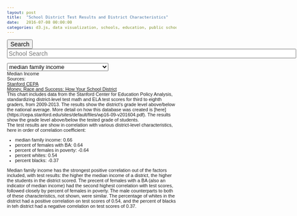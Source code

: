 ```yaml
---
layout: post
title:  "School District Test Results and District Characteristics"
date:   2016-07-08 00:00:00
categories: d3.js, data visualization, schools, education, public schools, race, poverty, socioeconomics
---
```



  <form name="myform" onSubmit="return handleClickSearch()">
        <input name="Submit"  type="submit" size="50" style="font-size: 14px;" color="#fff"    value="Search" >
        <input type="text" id="myVal" size="80" style="font-size: 14px;" placeholder="School Search">
</form>

<select id="select-list">
  <option value="d.income50perc">median family income</option> 
  <option value="d.percentfemalesBA">percent of females with BA in district</option>  
  <option value="d.percentfemalespov">percent females in poverty in district</option>  
  <option value="d.percentwhites">percent whites in district</option> 
  <option value="d.percentblacks">percent blacks in district</option>
</select>

  <div id="correl-1-title">Median Income
    <div id="correl-1-chart"></div>
  </div>

<div> 
Sources: <br> 
<a href="https://cepa.stanford.edu/seda/data-archive">Stanford CEPA</a> <br>
<a href="http://www.nytimes.com/interactive/2016/04/29/upshot/money-race-and-success-how-your-school-district-compares.html?smid=tw-share">Money, Race and Success: How Your School District</a> 
</div>
<div>
This chart includes data from the Stanford Center for Education Policy Analysis, standardizing district-level test math and ELA test scores for third to eighth graders, from 2009-2013. The results show the district's grade level above/below the national average. More detail on how this database was created is [here](https://cepa.stanford.edu/sites/default/files/wp16-09-v201604.pdf). The results show the grade level above/below the tested grade of students. 
</div>
<div>
The test results are show in correlation with various district-level characteristics, here in order of correlation coefficient: 
<ul>
<li>median family income: 0.66 </li>
<li>percent of females with BA: 0.64 </li>
<li>percent of females in poverty: -0.64</li>
<li>percent whites: 0.54</li>
<li>percent blacks: -0.37</li>
</ul>
</div>
<div>
Median family income has the strongest positive correlation out of the factors included, with test results: the higher the median income of a district, the higher the students in the district scored. The precent of females with a BA (also an indicator of median income) had the second highest correlation with test scores, followed closely by percent of females in poverty. The male counterparts to both of these characteristics, not shown, were similar. The percentage of whites in the district had a positive correlation on test scores of 0.54, and the percent of blacks in teh district had a negative correlation on test scores of 0.37. 
</div>

<script src="http://d3js.org/d3.v3.min.js"></script>

<script src="http://code.jquery.com/ui/1.11.4/themes/smoothness/jquery-ui.css"></script>

<script src="http://code.jquery.com/jquery-1.10.2.js"></script>
  <script src="http://code.jquery.com/ui/1.11.4/jquery-ui.js"></script>

<style>
body {
  font: 11px sans-serif;
}
.x-axis path, .y-axis path,
.x-axis line, .y-axis line {
  fill: none;
  stroke: #000;
  shape-rendering: crispEdges;
}
.dot {
  stroke: #000;
}
.tooltip {
  position: absolute;
  width: 200px;
  height: 28px;
  pointer-events: none;
}

.input:focus {
  color: blue;
}

.ui-menu {
  list-style-type: none;
  padding: 5px;
  font-size: 12px;
  background-color: white;
  cursor: pointer
  opacity: 0.7;
}

.ui-menu-item {
  padding: 5px;
}

.ui-menu-item:hover {
  cursor: pointer;
}

</style>

<script>
d3.select("#select-list").on("change", function() {
  var selectedValue = d3.event.target.value;
  
  if (selectedValue == "d.percentwhites") 
  {
    var xValue = function(d) { return d.percentwhites;}, // data -> value
    xScale = d3.scale.linear().range([0, width]), // value -> display
    xMap = function(d) { return xScale(xValue(d));}, // data -> display
    xAxis = d3.svg.axis().scale(xScale).orient("bottom");

    d3.csv("https://raw.githubusercontent.com/nadinesk/nadinesk.github.io/master/d3Data/schooldata4.csv", function(error, data) {
    
     data.forEach(function(d) {
      d.percentwhites = +d.percentwhites;
      });  
      
    xScale.domain([d3.min(data, xValue)-0.1, d3.max(data, xValue)+0.1]);
    yScale.domain([d3.min(data, yValue)-0.2, d3.max(data, yValue)+0.2]);
    
    d3.selectAll("circle")
      .transition()
          .duration(300)
          .ease("quad")
        .attr("cx", xMap)
               .style("fill", "rgba(127, 58, 70,0.4)"); 
        
    d3.select(".x-axis")
        .call(xAxis);
    d3.select(".label-x")
           .text("percent whites");

          d3.selectAll(".dot")
         .on("mouseover", function(d) {
          tooltip.transition()
               .duration(200)
               .style("opacity", .9);
          tooltip.html("<b>" + d["educationagencyname"] + "</b>" + "<br/>" + formatPercent(xValue(d)) 
          + " white<br> grades above/below avg: " + formatResult(yValue(d)) + "<br> state: " + d["state"])
          .style("left", (d3.event.pageX + 5) + "px")
               .style("top", (d3.event.pageY - 28) + "px")
                .style("background-color","white")
               .style("border", "1px solid black")
               .style("border-radius", "3px")
               .style("padding", "5px")
               //.style("width", "100px")
               .style("height", "100px");
               
      })
      .on("mouseout", function(d) {
          tooltip.transition()
               .duration(500)
               .style("opacity", 0);
      });
       
    });
      
  }
  
  else if (selectedValue == "d.percentblacks") 
  {
    var xValue = function(d) { return d.percentblacks;}, // data -> value
    xScale = d3.scale.linear().range([0, width]), // value -> display
    xMap = function(d) { return xScale(xValue(d));}, // data -> display
    xAxis = d3.svg.axis().scale(xScale).orient("bottom");

    d3.csv("https://raw.githubusercontent.com/nadinesk/nadinesk.github.io/master/d3Data/schooldata4.csv", function(error, data) {
    
     data.forEach(function(d) {
      d.percentblacks = +d.percentblacks;
      });  
      
    xScale.domain([d3.min(data, xValue)-0.1, d3.max(data, xValue)+0.1]);
    yScale.domain([d3.min(data, yValue)-0.2, d3.max(data, yValue)+0.2]);
    
    d3.selectAll("circle")
      .transition()
          .duration(300)
          .ease("quad")
        .attr("cx", xMap)
        .style("fill", "rgba(255, 192, 203, 0.6)"); 
    d3.select(".x-axis")
        .call(xAxis);
    d3.select(".label-x")
        .text("percent blacks");
       

  d3.selectAll(".dot")
         .on("mouseover", function(d) {
          tooltip.transition()
               .duration(200)
               .style("opacity", .9);
          tooltip.html("<b>" + d["educationagencyname"] + "</b>" + "<br/>" + formatPercent(xValue(d)) 
          + " black<br> grades above/below avg: " + formatResult(yValue(d)) + "<br> state: " + d["state"])
          .style("left", (d3.event.pageX + 5) + "px")
               .style("top", (d3.event.pageY - 28) + "px")
                .style("background-color","white")
               .style("border", "1px solid black")
               .style("border-radius", "3px")
               .style("padding", "5px")
               //.style("width", "100px")
               .style("height", "100px");
      })
      .on("mouseout", function(d) {
          tooltip.transition()
               .duration(500)
               .style("opacity", 0);
      });
       
    });
      
  }

 else if (selectedValue == "d.income50perc") 
  {
    var xValue = function(d) { return d.income50perc;}, // data -> value
    xScale = d3.scale.linear().range([0, width]), // value -> display
    xMap = function(d) { return xScale(xValue(d));}, // data -> display
    xAxis = d3.svg.axis().scale(xScale).orient("bottom");

    d3.csv("https://raw.githubusercontent.com/nadinesk/nadinesk.github.io/master/d3Data/schooldata4.csv", function(error, data) {
    
     data.forEach(function(d) {
      d.income50perc = +d.income50perc;
      });  
      
    xScale.domain([d3.min(data, xValue)-0.1, d3.max(data, xValue)+0.1]);
    yScale.domain([d3.min(data, yValue)-0.2, d3.max(data, yValue)+0.2]);
    
    d3.selectAll("circle")
      .transition()
          .duration(300)
          .ease("quad")
        .attr("cx", xMap)
        .style("fill", "rgba(255, 116, 140,0.5)");
        
    d3.select(".x-axis")
        .call(xAxis);
    d3.select(".label-x")
        .text("median family income");
 
    d3.selectAll(".dot")
         .on("mouseover", function(d) {
          tooltip.transition()
               .duration(200)
               .style("opacity", .9);
          tooltip.html("<b>" + d["educationagencyname"] + "</b>" + "<br/> median income: $" + formatDollar(xValue(d)) 
          + "<br> grades above/below avg: " + formatResult(yValue(d)) + "<br> state: " + d["state"])
          .style("left", (d3.event.pageX + 5) + "px")
               .style("top", (d3.event.pageY - 28) + "px")
                .style("background-color","white")
               .style("border", "1px solid black")
               .style("border-radius", "3px")
               .style("padding", "5px")
               //.style("width", "100px")
               .style("height", "100px");
      })
      .on("mouseout", function(d) {
          tooltip.transition()
               .duration(500)
               .style("opacity", 0);
      });       
       
    });
      
  }
        
  else if (selectedValue == "d.percentfemalesBA") 
  {
    var xValue = function(d) { return d.percentfemalesBA;}, // data -> value
    xScale = d3.scale.linear().range([0, width]), // value -> display
    xMap = function(d) { return xScale(xValue(d));}, // data -> display
    xAxis = d3.svg.axis().scale(xScale).orient("bottom");

    d3.csv("https://raw.githubusercontent.com/nadinesk/nadinesk.github.io/master/d3Data/schooldata4.csv", function(error, data) {
    
     data.forEach(function(d) {
      d.percentfemalesBA = +d.percentfemalesBA;
      });  
      
    xScale.domain([d3.min(data, xValue)-0.1, d3.max(data, xValue)+0.1]);
    yScale.domain([d3.min(data, yValue)-0.2, d3.max(data, yValue)+0.2]);
    
    d3.selectAll("circle")
      .transition()
          .duration(100)
          .ease("linear")
        .attr("cx", xMap)
        .style("fill", "rgba(204, 93, 112, 0.5)"); 
        
    d3.select(".x-axis")
        .call(xAxis);
    d3.select(".label-x")
        .text("percent of females with BA");


    d3.selectAll(".dot")
         .on("mouseover", function(d) {
          tooltip.transition()
               .duration(200)
               .style("opacity", .9);
          tooltip.html("<b>" + d["educationagencyname"] + "</b>" + "<br/>" + formatPercent(xValue(d)) 
          + " females with BA <br> grades above/below avg: " + formatResult(yValue(d)) + "<br> state: " + d["state"])
          .style("left", (d3.event.pageX + 5) + "px")
               .style("top", (d3.event.pageY - 28) + "px")
                .style("background-color","white")
               .style("border", "1px solid black")
               .style("border-radius", "3px")
               .style("padding", "5px")
               //.style("width", "100px")
               .style("height", "100px");
      })
      .on("mouseout", function(d) {
          tooltip.transition()
               .duration(500)
               .style("opacity", 0);
      });
       
    });
      
  }

  else if (selectedValue == "d.percentfemalespov") 
  {
    var xValue = function(d) { return d.percentfemalespov;}, // data -> value
    xScale = d3.scale.linear().range([0, width]), // value -> display
    xMap = function(d) { return xScale(xValue(d));}, // data -> display
    xAxis = d3.svg.axis().scale(xScale).orient("bottom");

    d3.csv("https://raw.githubusercontent.com/nadinesk/nadinesk.github.io/master/d3Data/schooldata4.csv", function(error, data) {
    
     data.forEach(function(d) {
      d.percentfemalespov = +d.percentfemalespov;
      });  
      
    xScale.domain([d3.min(data, xValue)-0.1, d3.max(data, xValue)+0.1]);
    yScale.domain([d3.min(data, yValue)-0.2, d3.max(data, yValue)+0.2]);
    
    d3.selectAll("circle")
      .transition()
          .duration(300)
          .ease("quad")
        .attr("cx", xMap)
        .style("fill", "rgba(127, 96, 102, 0.4)"); 

        
    d3.select(".x-axis")
        .call(xAxis);
    d3.select(".label-x")
        .text("percent of females in poverty");


    d3.selectAll(".dot")
         .on("mouseover", function(d) {
          tooltip.transition()
               .duration(200)
               .style("opacity", .9);
           tooltip.html("<b>" + d["educationagencyname"] + "</b>" + "<br/>" + formatPercent(xValue(d)) 
          + " females in poverty <br> grades above/below avg: " + formatResult(yValue(d)) + "<br> state: " + d["state"])
           .style("left", (d3.event.pageX + 5) + "px")
               .style("top", (d3.event.pageY - 28) + "px")
                .style("background-color","white")
               .style("border", "1px solid black")
               .style("border-radius", "3px")
               .style("padding", "5px")
               //.style("width", "100px")
               .style("height", "100px");
      })
      .on("mouseout", function(d) {
          tooltip.transition()
               .duration(500)
               .style("opacity", 0);
      });
       
    });
      
  }

});

var formatPercent = d3.format(".0%");
var formatDollar = d3.format(",.0f");
var formatResult = d3.format(",.1f");


var margin = {top: 20, right: 20, bottom: 30, left: 40},
    width = 1000 - margin.left - margin.right,
    height = 500 - margin.top - margin.bottom;
var xValue = function(d) { return d.income50perc;}, // data -> value
    xScale = d3.scale.linear().range([0, width]), // value -> display
    xMap = function(d) { return xScale(xValue(d));}, // data -> display
    xAxis = d3.svg.axis().scale(xScale).orient("bottom");
var yValue = function(d) { return d["averagetest"];}, // data -> value
    yScale = d3.scale.linear().range([height, 0]), // value -> display
    yMap = function(d) { return yScale(yValue(d));}, // data -> display
    yAxis = d3.svg.axis().scale(yScale).orient("left");
var svg = d3.select("#correl-1-chart").append("svg")
    .attr("width", width + margin.left + margin.right)
    .attr("height", height + margin.top + margin.bottom)
  .append("g")
    .attr("transform", "translate(" + margin.left + "," + margin.top + ")");
var tooltip = d3.select("body").append("div")
    .attr("class", "tooltip")
    .style("opacity", 0);
var currentSearchTerm = "";
d3.csv("https://raw.githubusercontent.com/nadinesk/nadinesk.github.io/master/d3Data/schooldata5.csv", function(error, data) {
  
  
  
  data.forEach(function(d) {
    d.income50perc = +d.income50perc;
    d["averagetest"] = +d["averagetest"];
  });
  
  data.sort(function(a,b) { return a.totalenrollment - b.totalenrollment; });
  
  
  xScale.domain([d3.min(data, xValue)-1, d3.max(data, xValue)+1]);
  yScale.domain([d3.min(data, yValue)-0.2, d3.max(data, yValue)+0.2]);
  svg.append("g")
      .attr("class", "x-axis")
      .attr("transform", "translate(0," + height + ")")
      .call(xAxis)
    .append("text")
      .attr("class", "label-x")
      .attr("x", width)
      .attr("y", -6)
      .style("text-anchor", "end")
      .text("median income");
  svg.append("g")
      .attr("class", "y-axis")
      .call(yAxis)
    .append("text")
      .attr("class", "label")
      .attr("transform", "rotate(-90)")
      .attr("y", 6)
      .attr("dy", ".71em")
      .style("text-anchor", "end")
      .text("grades above/below average");
  
  svg.selectAll(".dot")
      .data(data)
    .enter().append("circle")
      .attr("class", "dot")
      .attr("r", function(d) { if (d.totalenrollment >= 400000) 
          {
            return  25 
          } 
          else if (d.totalenrollment < 400000 && d.totalenrollment >= 100000) 
          {
            return 20
          }
          else if (d.totalenrollment < 100000 && d.totalenrollment >= 50000) 
          {
            return 15
          }
          else if (d.totalenrollment < 50000 && d.totalenrollment >= 10000) 
          {
            return 10
          }
          else if (d.totalenrollment < 10000 && d.totalenrollment >= 1000) 
          {
            return 8
          }
          else
            return 4
          }) 
      .attr("cx", xMap)
      .attr("cy", yMap)
       .style("fill", "rgba(255, 116, 140,0.5)")
          
       .style("stroke", "white")
       .attr("visibility", function(d) {
           if (d.income50perc <= 1000)
          {
            return "hidden"
          }
          else {
            return "visible"
          }
       })
        
      .on("mouseover", function(d) {
          tooltip.transition()
               .duration(200)
               .style("opacity", .9);
          tooltip.html("<b>" + d["educationagencyname"] + "</b>" + "<br/> median income: $" + formatDollar(xValue(d)) 
          + "<br> grades above/below avg: " + formatResult(yValue(d)) + "<br> state: " + d["state"])
               .style("left", (d3.event.pageX + 5) + "px")
               .style("top", (d3.event.pageY - 28) + "px")
               .style("background-color","white")
               .style("border", "1px solid black")
               .style("border-radius", "3px")
               .style("padding", "5px")
               //.style("width", "100px")
               .style("height", "100px");
      })
      .on("mouseout", function(d) {
          tooltip.transition()
               .duration(500)
               .style("opacity", 0);
      });
var all_schools = [];
  
data.forEach(function(d) {
    
  all_schools.push(d["educationagencyname"]);
  
  });
  $( "#myVal" ).autocomplete({
   source: function(request, response) {
        var results = $.ui.autocomplete.filter(all_schools, request.term);
        
        response(results.slice(0, 10));
    }
});
  
  
 
  
 
});
function handleClickSearch(event){
  currentSearchTerm = document.getElementById("myVal").value;
    console.log(currentSearchTerm);
    draw(currentSearchTerm);
return false;
}
function draw(){
    d3.select("body").selectAll("circle.dot").attr("visibility", valOpacity);
}
var valOpacity = function(d) { 
      if (d.educationagencyname.search(currentSearchTerm.toUpperCase()) != -1)  {
        return "visible";
      }
      else {
        return "hidden";
      }
    };
</script>



